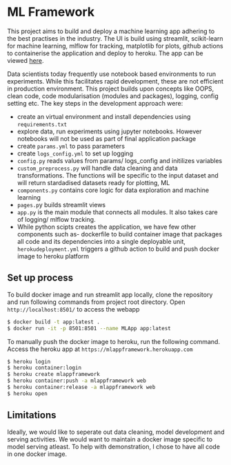 # ML Framework

This project aims to build and deploy a machine learning app adhering to the best practises in the industry. The UI is build using streamlit, scikit-learn for machine learning, mlflow for tracking, matplotlib for plots, github actions to containerise the application and deploy to heroku. The app can be viewed [here](https://mlappframework.herokuapp.com). 

Data scientists today frequently use notebook based environments to run experiments. While this facilitates rapid development, these are not efficient in production environment. This project builds upon concepts like OOPS, clean code, code modularisation (modules and packages), logging, config setting etc. The key steps in the development approach were:

* create an virtual environment and install dependencies using `requirements.txt`
* explore data, run experiments using jupyter notebooks. However notebooks will not be used as part of final application package
* create `params.yml` to pass parameters
* create `logs_config.yml` to set up logging
* `config.py` reads values from params/ logs_config and initilizes variables
* `custom_preprocess.py` will handle data cleaning and data transformations. The functions will be specific to the input dataset and will return stardadised datasets ready for plotting, ML
* `components.py` contains core logic for data exploration and machine learning
* `pages.p`y builds streamlit views
* `app.py` is the main module that connects all modules. It also takes care of logging/ mlflow tracking.
* While python scipts creates the application, we have few other components such as- dockerfile to build container image that packages all code and its dependencies into a single deployable unit, `herokudeployment.yml` triggers a github action to build and push docker image to heroku platform

## Set up process

To build docker image and run streamlit app locally, clone the repository and run following commands from project root directory. Open `http://localhost:8501/` to access the webapp

```bash
$ docker build -t app:latest .
$ docker run -it -p 8501:8501 --name MLApp app:latest
```

To manually push the docker image to heroku, run the following command. Access the heroku app at `https://mlappframework.herokuapp.com`


```bash
$ heroku login
$ heroku container:login
$ heroku create mlappframework
$ heroku container:push -a mlappframework web
$ heroku container:release -a mlappframework web
$ heroku open
```

## Limitations

Ideally, we would like to seperate out data cleaning, model development and serving activities. We would want to maintain a docker image specific to model serving atleast. To help with demonstration, I chose to have all code in one docker image.